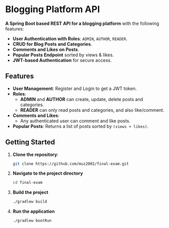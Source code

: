 # Blogging Platform API

**A Spring Boot based REST API for a blogging platform** with the following features:

- **User Authentication with Roles**: `ADMIN`, `AUTHOR`, `READER`.
- **CRUD for Blog Posts and Categories**.
- **Comments and Likes on Posts**.
- **Popular Posts Endpoint** sorted by views & likes.
- **JWT-based Authentication** for secure access.

## Features

- **User Management**: Register and Login to get a JWT token.
- **Roles**:
    - **ADMIN** and **AUTHOR** can create, update, delete posts and categories.
    - **READER** can only read posts and categories, and also like/comment.
- **Comments and Likes**:
    - Any authenticated user can comment and like posts.
- **Popular Posts**: Returns a list of posts sorted by `(views + likes)`.

## Getting Started

1. **Clone the repository**:
   ```bash
   git clone https://github.com/muz2002/final-exam.git

2. **Navigate to the project directory**
    ```bash
   cd final-exam

3. **Build the project**
    ```bash
   ./gradlew build
4. **Run the application**
   ```bash
   ./gradlew bootRun



